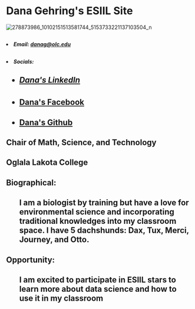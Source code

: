 
## <h1>Dana Gehring's ESIIL Site</h1>

![278873986_10102151513581744_5153733221137103504_n](https://user-images.githubusercontent.com/78752548/227621682-dd7aa54b-4e14-4746-ac09-a13cff9464c6.jpg)

## <ul>
##  <h5><li>Email: danag@olc.edu</li></h5>
##  <h5><li>Socials:</li></h5>
##    <ul><h5><li>[Dana's LinkedIn](https://www.linkedin.com/in/dana-gehring/)<a href="https://www.linkedin.com/in/dana-gehring/"></a></li></h5></ul>
##    <ul><li>[Dana's Facebook](https://www.facebook.com/dana.gehring)<a href="https://www.facebook.com/dana.gehring"></a></li></ul>
##    <ul><li>[Dana's Github](https://github.com/drg799802)<a href="https://github.com/drg799802"></a></li></ul>  
  </ul>
  
## Chair of Math, Science, and Technology
## Oglala Lakota College

## Biographical:
## <ul>I am a biologist by training but have a love for environmental science and incorporating traditional knowledges into my classroom space.  I have 5 dachshunds: Dax, Tux, Merci, Journey, and Otto.

## Opportunity:
## <ul>I am excited to participate in ESIIL stars to learn more about data science and how to use it in my classroom</ul>
  </h4>
